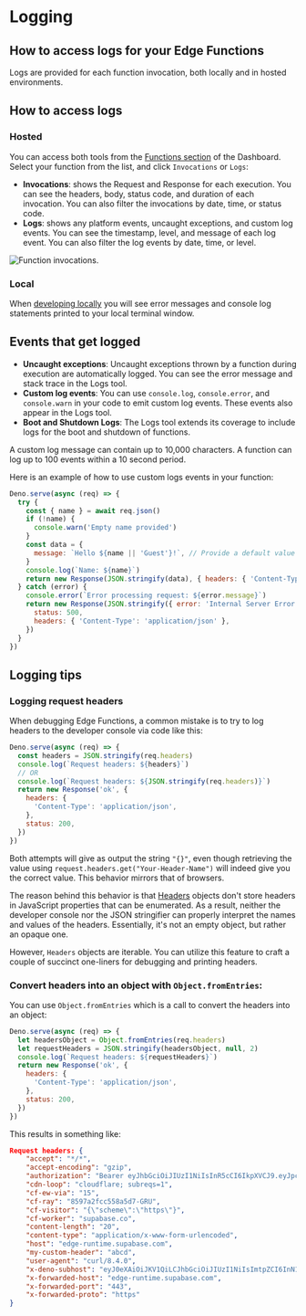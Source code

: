 # Logging

## How to access logs for your Edge Functions

Logs are provided for each function invocation, both locally and in hosted environments.

## How to access logs

### Hosted

You can access both tools from the [Functions section](https://supabase.com/dashboard/project/_/functions) of the Dashboard. Select your function from the list, and click `Invocations` or `Logs`:

- **Invocations**: shows the Request and Response for each execution. You can see the headers, body, status code, and duration of each invocation. You can also filter the invocations by date, time, or status code.
- **Logs**: shows any platform events, uncaught exceptions, and custom log events. You can see the timestamp, level, and message of each log event. You can also filter the log events by date, time, or level.

![Function invocations.](https://supabase.com/docs/img/guides/functions/function-logs.png)

### Local

When [developing locally](https://supabase.com/docs/guides/functions/local-development) you will see error messages and console log statements printed to your local terminal window.

## Events that get logged

- **Uncaught exceptions**: Uncaught exceptions thrown by a function during execution are automatically logged. You can see the error message and stack trace in the Logs tool.
- **Custom log events**: You can use `console.log`, `console.error`, and `console.warn` in your code to emit custom log events. These events also appear in the Logs tool.
- **Boot and Shutdown Logs**: The Logs tool extends its coverage to include logs for the boot and shutdown of functions.

A custom log message can contain up to 10,000 characters. A function can log up to 100 events within a 10 second period.

Here is an example of how to use custom logs events in your function:

```javascript
Deno.serve(async (req) => {
  try {
    const { name } = await req.json()
    if (!name) {
      console.warn('Empty name provided')
    }
    const data = {
      message: `Hello ${name || 'Guest'}!`, // Provide a default value if name is empty
    }
    console.log(`Name: ${name}`)
    return new Response(JSON.stringify(data), { headers: { 'Content-Type': 'application/json' } })
  } catch (error) {
    console.error(`Error processing request: ${error.message}`)
    return new Response(JSON.stringify({ error: 'Internal Server Error' }), {
      status: 500,
      headers: { 'Content-Type': 'application/json' },
    })
  }
})
```

## Logging tips

### Logging request headers

When debugging Edge Functions, a common mistake is to try to log headers to the developer console via code like this:

```javascript
Deno.serve(async (req) => {
  const headers = JSON.stringify(req.headers)
  console.log(`Request headers: ${headers}`)
  // OR
  console.log(`Request headers: ${JSON.stringify(req.headers)}`)
  return new Response('ok', {
    headers: {
      'Content-Type': 'application/json',
    },
    status: 200,
  })
})
```

Both attempts will give as output the string `"{}"`, even though retrieving the value using `request.headers.get("Your-Header-Name")` will indeed give you the correct value. This behavior mirrors that of browsers.

The reason behind this behavior is that [Headers](https://developer.mozilla.org/en-US/docs/Web/API/Headers) objects don't store headers in JavaScript properties that can be enumerated. As a result, neither the developer console nor the JSON stringifier can properly interpret the names and values of the headers. Essentially, it's not an empty object, but rather an opaque one.

However, `Headers` objects are iterable. You can utilize this feature to craft a couple of succinct one-liners for debugging and printing headers.

### Convert headers into an object with `Object.fromEntries`:

You can use `Object.fromEntries` which is a call to convert the headers into an object:

```javascript
Deno.serve(async (req) => {
  let headersObject = Object.fromEntries(req.headers)
  let requestHeaders = JSON.stringify(headersObject, null, 2)
  console.log(`Request headers: ${requestHeaders}`)
  return new Response('ok', {
    headers: {
      'Content-Type': 'application/json',
    },
    status: 200,
  })
})
```

This results in something like:

```json
Request headers: {
    "accept": "*/*",
    "accept-encoding": "gzip",
    "authorization": "Bearer eyJhbGciOiJIUzI1NiIsInR5cCI6IkpXVCJ9.eyJpc3MiOiJzdXBhYmFzZSIsInJlZiI6InN1cGFuYWNobyIsInJvbGUiOiJhbm9uIiwieW91IjoidmVyeSBzbmVha3ksIGh1aD8iLCJpYXQiOjE2NTQ1NDA5MTYsImV4cCI6MTk3MDExNjkxNn0.cwBbk2tq-fUcKF1S0jVKkOAG2FIQSID7Jjvff5Do99Y",
    "cdn-loop": "cloudflare; subreqs=1",
    "cf-ew-via": "15",
    "cf-ray": "8597a2fcc558a5d7-GRU",
    "cf-visitor": "{\"scheme\":\"https\"}",
    "cf-worker": "supabase.co",
    "content-length": "20",
    "content-type": "application/x-www-form-urlencoded",
    "host": "edge-runtime.supabase.com",
    "my-custom-header": "abcd",
    "user-agent": "curl/8.4.0",
    "x-deno-subhost": "eyJ0eXAiOiJKV1QiLCJhbGciOiJIUzI1NiIsImtpZCI6InN1cGFiYXNlIn0.eyJkZXBsb3ltZW50X2lkIjoic3VwYW5hY2hvX2M1ZGQxMWFiLTFjYmUtNDA3NS1iNDAxLTY3ZTRlZGYxMjVjNV8wMDciLCJycGNfcm9vdCI6Imh0dHBzOi8vc3VwYWJhc2Utb3JpZ2luLmRlbm8uZGV2L3YwLyIsImV4cCI6MTcwODYxMDA4MiwiaWF0IjoxNzA4NjA5MTgyfQ.-fPid2kEeEM42QHxWeMxxv2lJHZRSkPL-EhSH0r_iV4",
    "x-forwarded-host": "edge-runtime.supabase.com",
    "x-forwarded-port": "443",
    "x-forwarded-proto": "https"
}
```
